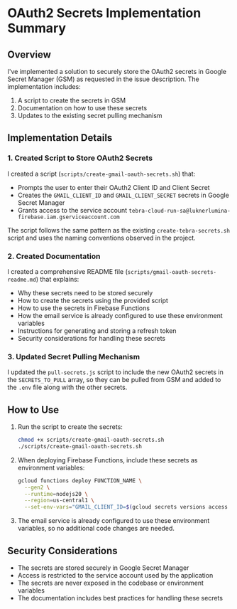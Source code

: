 # OAuth2 Secrets Implementation Summary

## Overview

I've implemented a solution to securely store the OAuth2 secrets in Google Secret Manager (GSM) as requested in the issue description. The implementation includes:

1. A script to create the secrets in GSM
2. Documentation on how to use these secrets
3. Updates to the existing secret pulling mechanism

## Implementation Details

### 1. Created Script to Store OAuth2 Secrets

I created a script (`scripts/create-gmail-oauth-secrets.sh`) that:
- Prompts the user to enter their OAuth2 Client ID and Client Secret
- Creates the `GMAIL_CLIENT_ID` and `GMAIL_CLIENT_SECRET` secrets in Google Secret Manager
- Grants access to the service account `tebra-cloud-run-sa@luknerlumina-firebase.iam.gserviceaccount.com`

The script follows the same pattern as the existing `create-tebra-secrets.sh` script and uses the naming conventions observed in the project.

### 2. Created Documentation

I created a comprehensive README file (`scripts/gmail-oauth-secrets-readme.md`) that explains:
- Why these secrets need to be stored securely
- How to create the secrets using the provided script
- How to use the secrets in Firebase Functions
- How the email service is already configured to use these environment variables
- Instructions for generating and storing a refresh token
- Security considerations for handling these secrets

### 3. Updated Secret Pulling Mechanism

I updated the `pull-secrets.js` script to include the new OAuth2 secrets in the `SECRETS_TO_PULL` array, so they can be pulled from GSM and added to the `.env` file along with the other secrets.

## How to Use

1. Run the script to create the secrets:
   ```bash
   chmod +x scripts/create-gmail-oauth-secrets.sh
   ./scripts/create-gmail-oauth-secrets.sh
   ```

2. When deploying Firebase Functions, include these secrets as environment variables:
   ```bash
   gcloud functions deploy FUNCTION_NAME \
     --gen2 \
     --runtime=nodejs20 \
     --region=us-central1 \
     --set-env-vars="GMAIL_CLIENT_ID=$(gcloud secrets versions access latest --secret=GMAIL_CLIENT_ID),GMAIL_CLIENT_SECRET=$(gcloud secrets versions access latest --secret=GMAIL_CLIENT_SECRET)"
   ```

3. The email service is already configured to use these environment variables, so no additional code changes are needed.

## Security Considerations

- The secrets are stored securely in Google Secret Manager
- Access is restricted to the service account used by the application
- The secrets are never exposed in the codebase or environment variables
- The documentation includes best practices for handling these secrets
